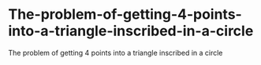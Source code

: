 # The-problem-of-getting-4-points-into-a-triangle-inscribed-in-a-circle
The problem of getting 4 points into a triangle inscribed in a circle
